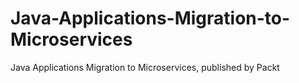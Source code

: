 # Java-Applications-Migration-to-Microservices
Java Applications Migration to Microservices, published by Packt
